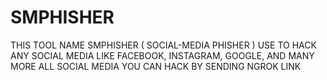# SMPHISHER
THIS TOOL NAME SMPHISHER ( SOCIAL-MEDIA PHISHER ) USE TO HACK ANY SOCIAL MEDIA LIKE FACEBOOK, INSTAGRAM, GOOGLE, AND MANY MORE ALL SOCIAL MEDIA YOU CAN HACK BY SENDING NGROK LINK 
